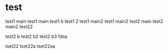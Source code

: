# test
test1 main
test1 main
test1 b
test1 2
test1 main2
test1 main2
test2 main
test2 main2
test22

test2 b
test2 b2
test2 b3
fdsa

tset22
tset22a
tset22aa